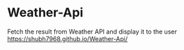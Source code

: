 # Weather-Api
Fetch the result from Weather API and display it to the user
https://shubh7968.github.io/Weather-Api/
